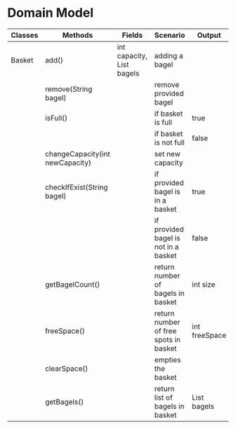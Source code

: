 # Domain Model

| Classes | Methods                         | Fields                            | Scenario                              | Output              |
|---------|---------------------------------|-----------------------------------|---------------------------------------|---------------------|
| Basket  | add()                           | int capacity, List<String> bagels | adding a bagel                        |                     |
|         | remove(String bagel)            |                                   | remove provided bagel                 |                     |
|         | isFull()                        |                                   | if basket is full                     | true                |
|         |                                 |                                   | if basket is not full                 | false               |
|         | changeCapacity(int newCapacity) |                                   | set new capacity                      |                     |
|         | checkIfExist(String bagel)      |                                   | if provided bagel is in a basket      | true                |
|         |                                 |                                   | if provided bagel is not in a basket  | false               |
|         | getBagelCount()                 |                                   | return number of bagels in basket     | int size            |
|         | freeSpace()                     |                                   | return number of free spots in basket | int freeSpace       |
|         | clearSpace()                    |                                   | empties the basket                    |                     |
|         | getBagels()                     |                                   | return list of bagels in basket       | List<String> bagels |
